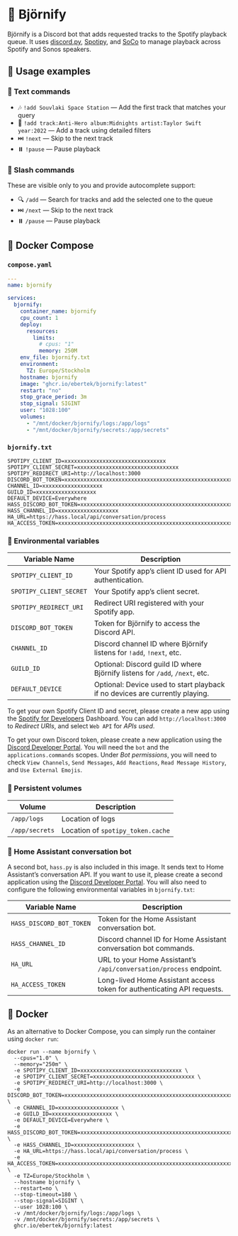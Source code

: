 # 🎵 Björnify

Björnify is a Discord bot that adds requested tracks to the Spotify playback queue. It uses [discord.py](https://github.com/scarletcafe/discord.py-docker), [Spotipy](https://github.com/spotipy-dev/spotipy), and [SoCo](https://github.com/SoCo/SoCo) to manage playback across Spotify and Sonos speakers.

## 🚀 Usage examples

### 💬 Text commands

- 🎶 `!add Souvlaki Space Station` — Add the first track that matches your query
- 🧩 `!add track:Anti-Hero album:Midnights artist:Taylor Swift year:2022` — Add a track using detailed filters
- ⏭️ `!next` — Skip to the next track
- ⏸️ `!pause` — Pause playback


### 🧵 Slash commands

These are visible only to you and provide autocomplete support:

- 🔍 `/add` — Search for tracks and add the selected one to the queue
- ⏭️ `/next` — Skip to the next track
- ⏸️ `/pause` — Pause playback

## 🧩 Docker Compose

### `compose.yaml`

```yaml
---
name: bjornify

services:
  bjornify:
    container_name: bjornify
    cpu_count: 1
    deploy:
      resources:
        limits:
          # cpus: "1"
          memory: 250M
    env_file: bjornify.txt
    environment:
      TZ: Europe/Stockholm
    hostname: bjornify
    image: "ghcr.io/ebertek/bjornify:latest"
    restart: "no"
    stop_grace_period: 3m
    stop_signal: SIGINT
    user: "1028:100"
    volumes:
      - "/mnt/docker/bjornify/logs:/app/logs"
      - "/mnt/docker/bjornify/secrets:/app/secrets"
```

### `bjornify.txt`

```shell
SPOTIPY_CLIENT_ID=xxxxxxxxxxxxxxxxxxxxxxxxxxxxxxxx
SPOTIPY_CLIENT_SECRET=xxxxxxxxxxxxxxxxxxxxxxxxxxxxxxxx
SPOTIPY_REDIRECT_URI=http://localhost:3000
DISCORD_BOT_TOKEN=xxxxxxxxxxxxxxxxxxxxxxxxxxxxxxxxxxxxxxxxxxxxxxxxxxxxxxxxxxxxxxxxxxxxxxxx
CHANNEL_ID=xxxxxxxxxxxxxxxxxxx
GUILD_ID=xxxxxxxxxxxxxxxxxxx
DEFAULT_DEVICE=Everywhere
HASS_DISCORD_BOT_TOKEN=xxxxxxxxxxxxxxxxxxxxxxxxxxxxxxxxxxxxxxxxxxxxxxxxxxxxxxxxxxxxxxxxxxxxxxxx
HASS_CHANNEL_ID=xxxxxxxxxxxxxxxxxxx
HA_URL=https://hass.local/api/conversation/process
HA_ACCESS_TOKEN=xxxxxxxxxxxxxxxxxxxxxxxxxxxxxxxxxxxxxxxxxxxxxxxxxxxxxxxxxxxxxxxxxxxxxxxxxxxxxxxxxxxxxxxxxxxxxxxxxxxxxxxxxxxxxxxxxxxxxxxxxxxxxxxxxxxxxxxxxxxxxxxxxxxxxxxxxxxxxxxxxxxxxxxxxxxxxxxxxxxxxxx
```

### 🔐 Environmental variables

| Variable Name           | Description                                                                  |
| ----------------------- | ---------------------------------------------------------------------------- |
| `SPOTIPY_CLIENT_ID`     | Your Spotify app’s client ID used for API authentication.                    |
| `SPOTIPY_CLIENT_SECRET` | Your Spotify app’s client secret.                                            |
| `SPOTIPY_REDIRECT_URI`  | Redirect URI registered with your Spotify app.                               |
| `DISCORD_BOT_TOKEN`     | Token for Björnify to access the Discord API.                                |
| `CHANNEL_ID`            | Discord channel ID where Björnify listens for `!add`, `!next`, etc.          |
| `GUILD_ID`              | Optional: Discord guild ID where Björnify listens for `/add`, `/next`, etc.  |
| `DEFAULT_DEVICE`        | Optional: Device used to start playback if no devices are currently playing. |

To get your own Spotify Client ID and secret, please create a new app using the [Spotify for Developers](https://developer.spotify.com/dashboard) Dashboard. You can add `http://localhost:3000` to _Redirect URIs_, and select `Web API` for _APIs used_.

To get your own Discord token, please create a new application using the [Discord Developer Portal](https://discord.com/developers/applications). You will need the `bot` and the `applications.commands` scopes. Under _Bot permissions_, you will need to check `View Channels`, `Send Messages`, `Add Reactions`, `Read Message History`, and `Use External Emojis`.

### 💾 Persistent volumes

| Volume         | Description                       |
| -------------- | --------------------------------- |
| `/app/logs`    | Location of logs                  |
| `/app/secrets` | Location of `spotipy_token.cache` |

### 🤖 Home Assistant conversation bot

A second bot, `hass.py` is also included in this image. It sends text to Home Assistant’s conversation API. If you want to use it, please create a second application using the [Discord Developer Portal](https://discord.com/developers/applications). You will also need to configure the following environmental variables in `bjornify.txt`:

| Variable Name            | Description                                                             |
| ------------------------ | ----------------------------------------------------------------------- |
| `HASS_DISCORD_BOT_TOKEN` | Token for the Home Assistant conversation bot.                          |
| `HASS_CHANNEL_ID`        | Discord channel ID for Home Assistant conversation bot commands.        |
| `HA_URL`                 | URL to your Home Assistant’s `/api/conversation/process` endpoint.      |
| `HA_ACCESS_TOKEN`        | Long-lived Home Assistant access token for authenticating API requests. |

## 🐳 Docker

As an alternative to Docker Compose, you can simply run the container using `docker run`:

```shell
docker run --name bjornify \
  --cpus="1.0" \
  --memory="250m" \
  -e SPOTIPY_CLIENT_ID=xxxxxxxxxxxxxxxxxxxxxxxxxxxxxxxx \
  -e SPOTIPY_CLIENT_SECRET=xxxxxxxxxxxxxxxxxxxxxxxxxxxxxxxx \
  -e SPOTIPY_REDIRECT_URI=http://localhost:3000 \
  -e DISCORD_BOT_TOKEN=xxxxxxxxxxxxxxxxxxxxxxxxxxxxxxxxxxxxxxxxxxxxxxxxxxxxxxxxxxxxxxxxxxxxxxxx \
  -e CHANNEL_ID=xxxxxxxxxxxxxxxxxxx \
  -e GUILD_ID=xxxxxxxxxxxxxxxxxxx \
  -e DEFAULT_DEVICE=Everywhere \
  -e HASS_DISCORD_BOT_TOKEN=xxxxxxxxxxxxxxxxxxxxxxxxxxxxxxxxxxxxxxxxxxxxxxxxxxxxxxxxxxxxxxxxxxxxxxxx \
  -e HASS_CHANNEL_ID=xxxxxxxxxxxxxxxxxxx \
  -e HA_URL=https://hass.local/api/conversation/process \
  -e HA_ACCESS_TOKEN=xxxxxxxxxxxxxxxxxxxxxxxxxxxxxxxxxxxxxxxxxxxxxxxxxxxxxxxxxxxxxxxxxxxxxxxxxxxxxxxxxxxxxxxxxxxxxxxxxxxxxxxxxxxxxxxxxxxxxxxxxxxxxxxxxxxxxxxxxxxxxxxxxxxxxxxxxxxxxxxxxxxxxxxxxxxxxxxxxxxxxxx \
  -e TZ=Europe/Stockholm \
  --hostname bjornify \
  --restart=no \
  --stop-timeout=180 \
  --stop-signal=SIGINT \
  --user 1028:100 \
  -v /mnt/docker/bjornify/logs:/app/logs \
  -v /mnt/docker/bjornify/secrets:/app/secrets \
  ghcr.io/ebertek/bjornify:latest
```
